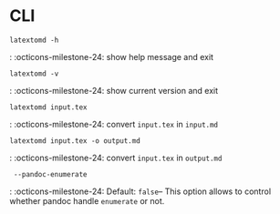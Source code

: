 # CLI

`latextomd -h`

: :octicons-milestone-24: show help message and exit

`latextomd -v`

: :octicons-milestone-24: show current version and exit

`latextomd input.tex`

: :octicons-milestone-24: convert `input.tex` in `input.md`

`latextomd input.tex -o output.md`

: :octicons-milestone-24: convert `input.tex` in `output.md`

` --pandoc-enumerate`

: :octicons-milestone-24: Default: `false`– This option allows to control whether pandoc handle `enumerate` or not.
